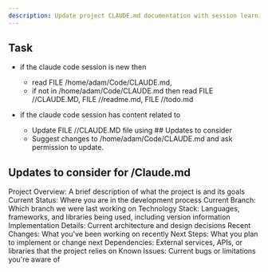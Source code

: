 ```yaml
---
description: Update project CLAUDE.md documentation with session learnings and changes
---
```


## Task
- if the claude code session is new then 
    - read FILE /home/adam/Code/CLAUDE.md, 
    - if not in /home/adam/Code/CLAUDE.md then read 
            FILE /<project>/CLAUDE.MD, 
            FILE /<project>/readme.md, 
            FILE /<project>/todo.md

- if the claude code session has content related to <project>
    - Update FILE /<project>/CLAUDE.MD file using ## Updates to consider
    - Suggest changes to /home/adam/Code/CLAUDE.md and ask permission to update. 

## Updates to consider for <project>/Claude.md

Project Overview: A brief description of what the project is and its goals
Current Status: Where you are in the development process
Current Branch: Which branch we were last working on
Technology Stack: Languages, frameworks, and libraries being used, including version information
Implementation Details: Current architecture and design decisions
Recent Changes: What you've been working on recently
Next Steps: What you plan to implement or change next
Dependencies: External services, APIs, or libraries that the project relies on
Known Issues: Current bugs or limitations you're aware of